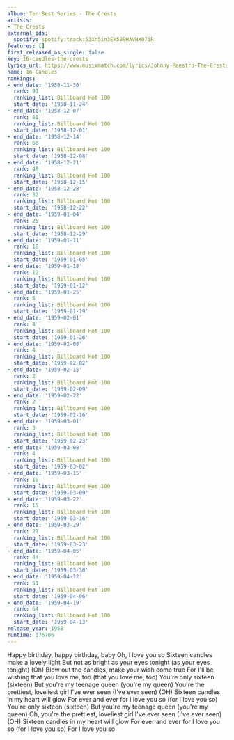 ```yaml
---
album: Ten Best Series - The Crests
artists:
- The Crests
external_ids:
  spotify: spotify:track:53Xn5in3Ek5B9HAVNX07iR
features: []
first_released_as_single: false
key: 16-candles-the-crests
lyrics_url: https://www.musixmatch.com/lyrics/Johnny-Maestro-The-Crests/16-Candles
name: 16 Candles
rankings:
- end_date: '1958-11-30'
  rank: 91
  ranking_list: Billboard Hot 100
  start_date: '1958-11-24'
- end_date: '1958-12-07'
  rank: 81
  ranking_list: Billboard Hot 100
  start_date: '1958-12-01'
- end_date: '1958-12-14'
  rank: 68
  ranking_list: Billboard Hot 100
  start_date: '1958-12-08'
- end_date: '1958-12-21'
  rank: 48
  ranking_list: Billboard Hot 100
  start_date: '1958-12-15'
- end_date: '1958-12-28'
  rank: 32
  ranking_list: Billboard Hot 100
  start_date: '1958-12-22'
- end_date: '1959-01-04'
  rank: 25
  ranking_list: Billboard Hot 100
  start_date: '1958-12-29'
- end_date: '1959-01-11'
  rank: 18
  ranking_list: Billboard Hot 100
  start_date: '1959-01-05'
- end_date: '1959-01-18'
  rank: 12
  ranking_list: Billboard Hot 100
  start_date: '1959-01-12'
- end_date: '1959-01-25'
  rank: 5
  ranking_list: Billboard Hot 100
  start_date: '1959-01-19'
- end_date: '1959-02-01'
  rank: 4
  ranking_list: Billboard Hot 100
  start_date: '1959-01-26'
- end_date: '1959-02-08'
  rank: 4
  ranking_list: Billboard Hot 100
  start_date: '1959-02-02'
- end_date: '1959-02-15'
  rank: 2
  ranking_list: Billboard Hot 100
  start_date: '1959-02-09'
- end_date: '1959-02-22'
  rank: 2
  ranking_list: Billboard Hot 100
  start_date: '1959-02-16'
- end_date: '1959-03-01'
  rank: 3
  ranking_list: Billboard Hot 100
  start_date: '1959-02-23'
- end_date: '1959-03-08'
  rank: 4
  ranking_list: Billboard Hot 100
  start_date: '1959-03-02'
- end_date: '1959-03-15'
  rank: 10
  ranking_list: Billboard Hot 100
  start_date: '1959-03-09'
- end_date: '1959-03-22'
  rank: 15
  ranking_list: Billboard Hot 100
  start_date: '1959-03-16'
- end_date: '1959-03-29'
  rank: 21
  ranking_list: Billboard Hot 100
  start_date: '1959-03-23'
- end_date: '1959-04-05'
  rank: 44
  ranking_list: Billboard Hot 100
  start_date: '1959-03-30'
- end_date: '1959-04-12'
  rank: 51
  ranking_list: Billboard Hot 100
  start_date: '1959-04-06'
- end_date: '1959-04-19'
  rank: 64
  ranking_list: Billboard Hot 100
  start_date: '1959-04-13'
release_year: 1958
runtime: 176706
---
```

Happy birthday, happy birthday, baby
Oh, I love you so
Sixteen candles make a lovely light
But not as bright as your eyes tonight (as your eyes tonight) (Oh)
Blow out the candles, make your wish come true
For I'll be wishing that you love me, too (that you love me, too)
You're only sixteen (sixteen)
But you're my teenage queen (you're my queen)
You're the prettiest, loveliest girl I've ever seen (I've ever seen) (OH)
Sixteen candles in my heart will glow
For ever and ever for I love you so (for I love you so)
You're only sixteen (sixteen)
But you're my teenage queen (you're my queen)
Oh, you're the prettiest, loveliest girl I've ever seen (I've ever seen) (OH)
Sixteen candles in my heart will glow
For ever and ever for I love you so (for I love you so)
For I love you so
